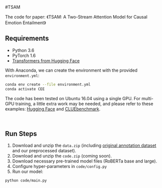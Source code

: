 #TSAM

The code for paper: 《TSAM: A Two-Stream Attention Model for Causal Emotion Entailment》


## Requirements

- Python 3.6
- PyTorch 1.6
- [Transformers from Hugging Face](https://github.com/huggingface/transformers)

With Anaconda, we can create the environment with the provided `environment.yml`:

```bash
conda env create --file environment.yml 
conda activate CEE
```

The code has been tested on Ubuntu 16.04 using a single GPU. For multi-GPU training, a little extra work may be needed, and please refer to these examples: [Hugging Face](https://github.com/huggingface/transformers/blob/master/src/transformers/trainer.py) and [CLUEbenchmark](https://github.com/CLUEbenchmark/CLUE/tree/master/baselines/models_pytorch). 

<br>

## Run Steps

1. Download and unzip the `data.zip` (including [original annotation dataset](https://github.com/soujanyaporia/RECCON) and our preprocessed dataset).
2. Download and unzip the `code.zip` (coming soon). 
3. Download necessary pre-trained model files (RoBERTa base and large).
4. Configure hyper-parameters in `code/config.py`
5. Run our model:

```bash
python code/main.py
```
